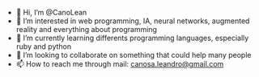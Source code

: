 - 👋 Hi, I’m @CanoLean
- 👀 I’m interested in web programming, IA, neural networks, augmented reality and everything about programming
- 🌱 I’m currently learning differents programming languages, especially ruby and python
- 💞️ I’m looking to collaborate on something that could help many people 
- 📫 How to reach me through mail: canosa.leandro@gmail.com

<!---
CanoLean/CanoLean is a ✨ special ✨ repository because its `README.md` (this file) appears on your GitHub profile.
You can click the Preview link to take a look at your changes.
--->
